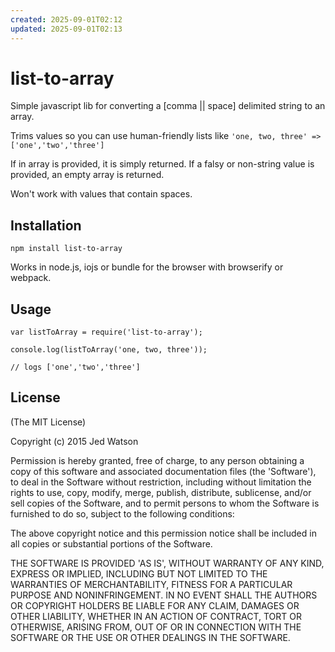 ```yaml
---
created: 2025-09-01T02:12
updated: 2025-09-01T02:13
---
```

# list-to-array

Simple javascript lib for converting a [comma || space] delimited string to an array.

Trims values so you can use human-friendly lists like `'one, two, three' => ['one','two','three']`

If in array is provided, it is simply returned. If a falsy or non-string value is provided, an empty array is returned.

Won't work with values that contain spaces.

## Installation

```
npm install list-to-array
```

Works in node.js, iojs or bundle for the browser with browserify or webpack.

## Usage

```
var listToArray = require('list-to-array');

console.log(listToArray('one, two, three'));

// logs ['one','two','three']
```

## License

(The MIT License)

Copyright (c) 2015 Jed Watson

Permission is hereby granted, free of charge, to any person obtaining
a copy of this software and associated documentation files (the
'Software'), to deal in the Software without restriction, including
without limitation the rights to use, copy, modify, merge, publish,
distribute, sublicense, and/or sell copies of the Software, and to
permit persons to whom the Software is furnished to do so, subject to
the following conditions:

The above copyright notice and this permission notice shall be
included in all copies or substantial portions of the Software.

THE SOFTWARE IS PROVIDED 'AS IS', WITHOUT WARRANTY OF ANY KIND,
EXPRESS OR IMPLIED, INCLUDING BUT NOT LIMITED TO THE WARRANTIES OF
MERCHANTABILITY, FITNESS FOR A PARTICULAR PURPOSE AND NONINFRINGEMENT.
IN NO EVENT SHALL THE AUTHORS OR COPYRIGHT HOLDERS BE LIABLE FOR ANY
CLAIM, DAMAGES OR OTHER LIABILITY, WHETHER IN AN ACTION OF CONTRACT,
TORT OR OTHERWISE, ARISING FROM, OUT OF OR IN CONNECTION WITH THE
SOFTWARE OR THE USE OR OTHER DEALINGS IN THE SOFTWARE.
